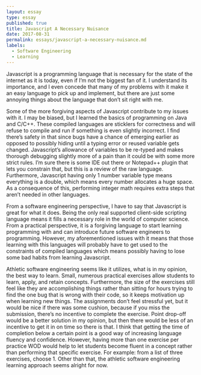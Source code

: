 ```yaml
---
layout: essay
type: essay
published: true
title: Javascript A Necessary Nuisance
date: 2017-08-31
permalink: essays/javascript-a-necessary-nuisance.md
labels:
  - Software Engineering
  - Learning
---
```

 
 Javascript is a programming language that is necessary for the state of the internet as it is today, even if I’m not the biggest fan of it. I understand its importance, and I even concede that  many of my problems with it make it an easy language to pick up and implement, but there are just some annoying things about the language that don’t sit right with me.


Some of the more forgiving aspects of Javascript contribute to my issues with it. I may be biased, but I learned the basics of programming on Java and C/C++. These compiled languages are sticklers for correctness and will refuse to compile and run if something is even slightly incorrect. I find there’s safety in that since bugs have a chance of emerging earlier as opposed to possibly hiding until a typing error or reused variable gets changed. Javascript’s allowance of variables to be re-typed and makes thorough debugging slightly more of a pain than it could be with some more strict rules. I’m sure there is some IDE out there or Notepad++ plugin that lets you constrain that, but this is a review of the raw language. Furthermore, Javascript having only 1 number variable type means everything is a double, which means every number allocates a huge space. As a consequence of this, performing integer math requires extra steps that aren’t needed in other languages. 


From a software engineering perspective, I have to say that Javascript is great for what it does. Being the only real supported client-side scripting language means it fills a necessary role in the world of computer science. From a practical perspective, it is a forgiving language to start learning programming with and can introduce future software engineers to programming. However, my aforementioned issues with it means that those learning with this languages will probably have to get used to the constraints of compiled languages which means possibly having to lose some bad habits from learning Javascript. 


Athletic software engineering seems like it utilizes, what is in my opinion, the best way to learn. Small, numerous practical exercises allow students to learn, apply, and retain concepts. Furthermore, the size of the exercises still feel like they are accomplishing things rather than sitting for hours trying to find the one bug that is wrong with their code, so it keeps motivation up when learning new things. The assignments don’t feel stressful yet, but it would be nice if there was some cushion, because if you miss the submission, there’s no incentive to complete the exercise. Point drop-off would be a better solution in my opinion, but then there would be less of an incentive to get it in on time so there is that. I think that getting the time of completion below a certain point is a good way of increasing language fluency and confidence. However, having more than one exercise per practice WOD would help to let students become fluent in a concept rather than performing that specific exercise. For example:  from a list of three exercises, choose 1. Other than that, the athletic software engineering learning approach seems alright for now.
